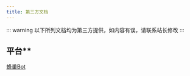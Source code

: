 ```yaml
---
title: 第三方文档
---
```


::: warning
以下所列文档均为第三方提供，如内容有误，请联系站长修改
:::

 ## 平台**

[蜂巢Bot](https://thoughts.teambition.com/sharespace/61b0c3697e18c700413446c5/docs/61b1efcd028435004177b537)
